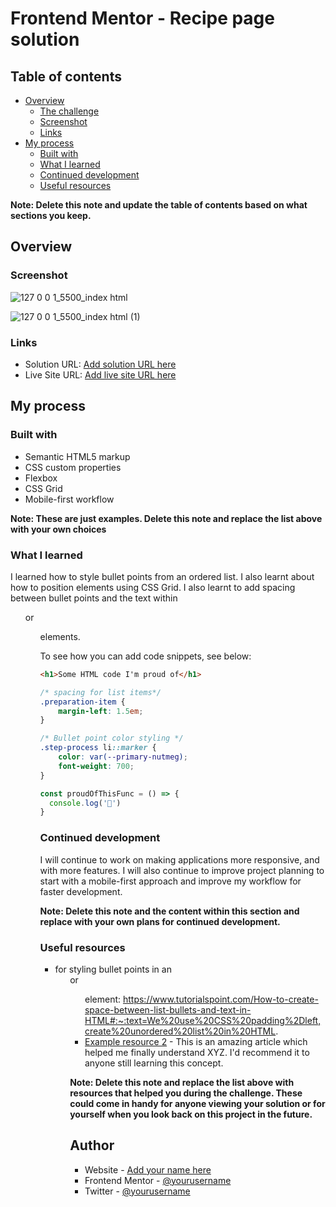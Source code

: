 # Frontend Mentor - Recipe page solution

## Table of contents

- [Overview](#overview)
  - [The challenge](#the-challenge)
  - [Screenshot](#screenshot)
  - [Links](#links)
- [My process](#my-process)
  - [Built with](#built-with)
  - [What I learned](#what-i-learned)
  - [Continued development](#continued-development)
  - [Useful resources](#useful-resources)

**Note: Delete this note and update the table of contents based on what sections you keep.**

## Overview

### Screenshot
<!-- Desktop -->
![127 0 0 1_5500_index html](https://github.com/LuiRo07/recipe-page/assets/71421190/ad15eb6f-cc7f-462b-85ee-20872d729cd1)


<!-- Mobile -->
![127 0 0 1_5500_index html (1)](https://github.com/user-attachments/assets/b850004d-90ab-4ad9-b1e4-9c6a3bb7edb4)


### Links

- Solution URL: [Add solution URL here](https://your-solution-url.com)
- Live Site URL: [Add live site URL here](https://your-live-site-url.com)

## My process

### Built with

- Semantic HTML5 markup
- CSS custom properties
- Flexbox
- CSS Grid
- Mobile-first workflow

**Note: These are just examples. Delete this note and replace the list above with your own choices**

### What I learned

I learned how to style bullet points from an ordered list. I also learnt about how to position elements using CSS Grid. I also learnt to add spacing between bullet points and the text within <ul> or <ol> elements.

To see how you can add code snippets, see below:

```html
<h1>Some HTML code I'm proud of</h1>
```
```css
/* spacing for list items*/
.preparation-item {
    margin-left: 1.5em;
}

/* Bullet point color styling */
.step-process li::marker {
    color: var(--primary-nutmeg);
    font-weight: 700;
}
```
```js
const proudOfThisFunc = () => {
  console.log('🎉')
}
```

### Continued development

I will continue to work on making applications more responsive, and with more features. I will also continue to improve project planning to start with a mobile-first approach and improve my workflow for faster development.

**Note: Delete this note and the content within this section and replace with your own plans for continued development.**

### Useful resources

- for styling bullet points in an <ol> or <ul> element:  https://www.tutorialspoint.com/How-to-create-space-between-list-bullets-and-text-in-HTML#:~:text=We%20use%20CSS%20padding%2Dleft,create%20unordered%20list%20in%20HTML.
- [Example resource 2](https://www.example.com) - This is an amazing article which helped me finally understand XYZ. I'd recommend it to anyone still learning this concept.

**Note: Delete this note and replace the list above with resources that helped you during the challenge. These could come in handy for anyone viewing your solution or for yourself when you look back on this project in the future.**

## Author

- Website - [Add your name here](https://www.your-site.com)
- Frontend Mentor - [@yourusername](https://www.frontendmentor.io/profile/yourusername)
- Twitter - [@yourusername](https://www.twitter.com/yourusername)

